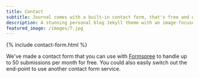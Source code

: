 ```yaml
---
title: Contact
subtitle: Journal comes with a built-in contact form, that's free and easy to set up.
description: A stunning personal blog Jekyll theme with an image-focused design.
featured_image: /images/7.jpg
---
```


{% include contact-form.html %}

We've made a contact form that you can use with [Formspree](https://formspree.io/) to handle up to 50 submissions per month for free. You could also easily switch out the end-point to use another contact form service.